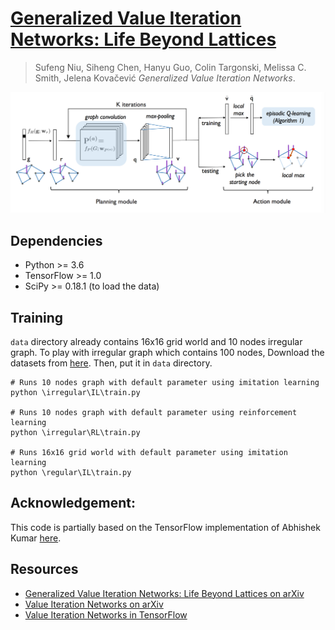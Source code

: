 # [Generalized Value Iteration Networks: Life Beyond Lattices](https://arxiv.org/abs/1706.02416)
> Sufeng Niu, Siheng Chen, Hanyu Guo, Colin Targonski, Melissa C. Smith, Jelena Kovačević  _Generalized Value Iteration Networks_. 

![Generalized Value Iteration Network](asset/framework.png)


## Dependencies
* Python >= 3.6
* TensorFlow >= 1.0
* SciPy >= 0.18.1 (to load the data)

## Training
```data``` directory already contains 16x16 grid world and 10 nodes irregular graph. To play with irregular graph which contains 100 nodes, Download the datasets from [here](https://drive.google.com/file/d/0B4eFbZCPIAvMSjRyZmNVR3dNbEU/view?usp=sharing). Then, put it in ```data``` directory. 

```
# Runs 10 nodes graph with default parameter using imitation learning
python \irregular\IL\train.py

# Runs 10 nodes graph with default parameter using reinforcement learning
python \irregular\RL\train.py

# Runs 16x16 grid world with default parameter using imitation learning
python \regular\IL\train.py
```


## Acknowledgement:
This code is partially based on the TensorFlow implementation of Abhishek Kumar [here](https://github.com/TheAbhiKumar/tensorflow-value-iteration-networks/).


## Resources
* [Generalized Value Iteration Networks: Life Beyond Lattices on arXiv](https://arxiv.org/abs/1706.02416)
* [Value Iteration Networks on arXiv](https://arxiv.org/abs/1602.02867)
* [Value Iteration Networks in TensorFlow](https://github.com/TheAbhiKumar/tensorflow-value-iteration-networks)
